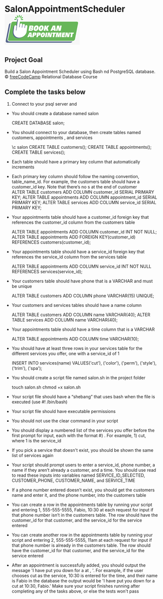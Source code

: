 # SalonAppointmentScheduler ![](bookApp.png)

## Project Goal
Build a Salon Appointment Scheduler using Bash nd PostgreSQL database.
:copyright: [freeCodeCamp](https://www.freecodecamp.org/learn/relational-database/) Relational Database Course


## Complete the tasks below

1. Connect to your psql server and 
- You should create a database named salon

  CREATE DATABASE salon;

- You should connect to your database, then create tables named customers, appointments , and services

  \c salon
  CREATE TABLE customers();
  CREATE TABLE appointments();
  CREATE TABLE services();

- Each table should have a primary key column that automatically increments <br/>
- Each primary key column should follow the naming convention, table_name_id. For example, the customers table should have a customer_id key. 
  Note that there’s no s at the end of customer
  <br/>
  ALTER TABLE customers ADD COLUMN customer_id SERIAL PRIMARY KEY;
  ALTER TABLE appointments ADD COLUMN appointment_id SERIAL PRIMARY KEY;
  ALTER TABLE services ADD COLUMN service_id SERIAL PRIMARY KEY;

- Your appointments table should have a customer_id foreign key that references the customer_id column from the customers table
  
   ALTER TABLE appointments ADD COLUMN customer_id INT NOT NULL;
   ALTER TABLE appointments ADD FOREIGN KEY(customer_id) REFERENCES customers(customer_id);

- Your appointments table should have a service_id foreign key that references the service_id column from the services table

  ALTER TABLE appointments ADD COLUMN service_id INT NOT NULL  REFERENCES services(service_id);

- Your customers table should have phone that is a VARCHAR and must be unique

  ALTER TABLE customers ADD COLUMN phone VARCHAR(15) UNIQUE;

- Your customers and services tables should have a name column

  ALTER TABLE customers ADD COLUMN name VARCHAR(40);
  ALTER TABLE services ADD COLUMN name VARCHAR(40);

- Your appointments table should have a time column that is a VARCHAR

  ALTER TABLE appointments ADD COLUMN time VARCHAR(10);

- You should have at least three rows in your services table for the different services you offer, one with a service_id of 1

  INSERT INTO services(name) VALUES('cut'), ('color'), ('perm'), ('style'), ('trim'), ('spa');

- You should create a script file named salon.sh in the project folder

  touch salon.sh
  chmod +x salon.sh

- Your script file should have a “shebang” that uses bash when the file is executed (use #! /bin/bash)

- Your script file should have executable permissions
  
- You should not use the clear command in your script

- You should display a numbered list of the services you offer before the first prompt for input, each with the format #) <service>. 
  For example, 1) cut, where 1 is the service_id

- If you pick a service that doesn't exist, you should be shown the same list of services again

- Your script should prompt users to enter a service_id, phone number, a name if they aren’t already a customer, and a time. 
  You should use read to read these inputs into variables named SERVICE_ID_SELECTED, CUSTOMER_PHONE, CUSTOMER_NAME, and SERVICE_TIME

- If a phone number entered doesn’t exist, you should get the customers name and enter it, and the phone number, into the customers table

- You can create a row in the appointments table by running your script and entering 1, 555-555-5555, Fabio, 10:30 at each request for input if that phone number isn’t in the customers table. 
  The row should have the customer_id for that customer, and the service_id for the service entered

- You can create another row in the appointments table by running your script and entering 2, 555-555-5555, 11am at each request for input if that phone number is already in the customers table. 
  The row should have the customer_id for that customer, and the service_id for the service entered

- After an appointment is successfully added, you should output the message 'I have put you down for a <service> at <time>, <name>'. 
  For example, if the user chooses cut as the service, 10:30 is entered for the time, and their name is Fabio in the database the output would be 
  'I have put you down for a cut at 10:30, Fabio.' 
  Make sure your script finishes running after completing any of the tasks above, or else the tests won't pass
